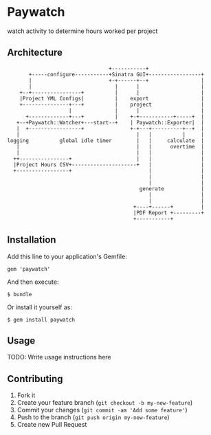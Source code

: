 # Paywatch

watch activity to determine hours worked per project

## Architecture
```
                                 +-----------+
       +-----configure-----------+Sinatra GUI+-----------------+
       |                         +-+------+--+                 |
       |                           |      |                    |
    +--+----------------+          |      |                    |
    |Project YML Configs|          |    export                 |
    +---------------+---+          |    project                |
                    |              |      |                    |
      +-------------+---+          |    +-+-----------+-----+  |
   +--+Paywatch::Watcher+---start--+    | Paywatch::Exporter|  |
   |  +-----------------+               +-+---+----------+--+  |
   |                                      |   |          |     |
logging          global idle timer        |   |     calculate  |
   |                                      |   |      overtime  |
   |                                      |   |                |
  ++----------------+                     |   |                |
  |Project Hours CSV+---------------------+   |                |
  +-----------------+                         |                |
                                              |                |
                                              |                |
                                           generate            |
                                              |                |
                                              |                |
                                         +----+------+         |
                                         |PDF Report +---------+
                                         +-----------+
```

## Installation

Add this line to your application's Gemfile:

    gem 'paywatch'

And then execute:

    $ bundle

Or install it yourself as:

    $ gem install paywatch

## Usage

TODO: Write usage instructions here

## Contributing

1. Fork it
2. Create your feature branch (`git checkout -b my-new-feature`)
3. Commit your changes (`git commit -am 'Add some feature'`)
4. Push to the branch (`git push origin my-new-feature`)
5. Create new Pull Request
